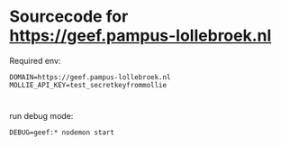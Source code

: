 # Sourcecode for https://geef.pampus-lollebroek.nl

Required env:

    DOMAIN=https://geef.pampus-lollebroek.nl
    MOLLIE_API_KEY=test_secretkeyfrommollie

#

run debug mode:

    DEBUG=geef:* nodemon start

